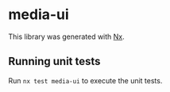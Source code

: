 # media-ui

This library was generated with [Nx](https://nx.dev).

## Running unit tests

Run `nx test media-ui` to execute the unit tests.
